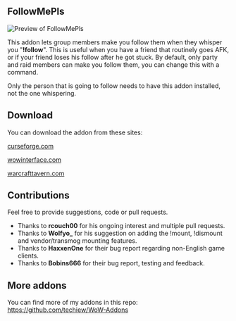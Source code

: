 ## FollowMePls

![Preview of FollowMePls](https://github.com/techiew/FollowMePls/blob/master/preview.png)

This addon lets group members make you follow them when they whisper you "**!follow**". This is useful when you have a friend that routinely goes AFK, or if your friend loses his follow after he got stuck. By default, only party and raid members can make you follow them, you can change this with a command.

Only the person that is going to follow needs to have this addon installed, not the one whispering.

## Download
You can download the addon from these sites:

[curseforge.com](https://www.curseforge.com/wow/addons/followmepls-auto-follow-addon)

[wowinterface.com](https://www.wowinterface.com/downloads/info25521-FollowMePls-Auto-followaddon.html)

[warcrafttavern.com](https://www.warcrafttavern.com/addons/followmepls)

## Contributions

Feel free to provide suggestions, code or pull requests.
- Thanks to **rcouch00** for his ongoing interest and multiple pull requests.
- Thanks to **Wolfyo_** for his suggestion on adding the !mount, !dismount and vendor/transmog mounting features.
- Thanks to **HaxxenOne** for their bug report regarding non-English game clients.
- Thanks to **Bobins666** for their bug report, testing and feedback.

## More addons
You can find more of my addons in this repo: https://github.com/techiew/WoW-Addons
